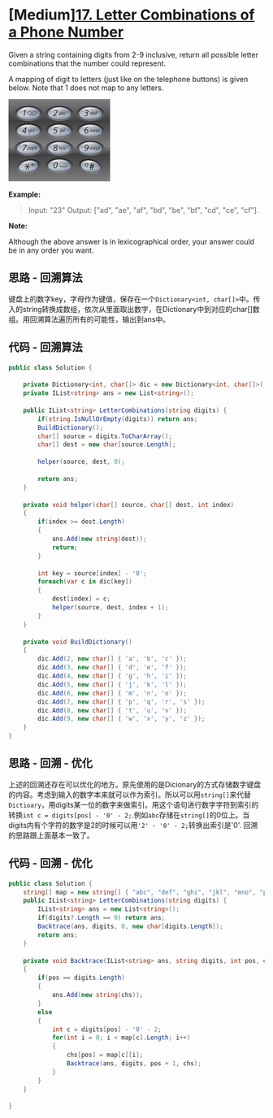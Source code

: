 # [Medium][17. Letter Combinations of a Phone Number](https://leetcode.com/problems/letter-combinations-of-a-phone-number/)

Given a string containing digits from 2-9 inclusive, return all possible letter combinations that the number could represent.

A mapping of digit to letters (just like on the telephone buttons) is given below. Note that 1 does not map to any letters.

![image](image/200px-Telephone-keypad2.svg.png)

**Example:**

> Input: "23"
> Output: ["ad", "ae", "af", "bd", "be", "bf", "cd", "ce", "cf"].

**Note:**

Although the above answer is in lexicographical order, your answer could be in any order you want.

## 思路 - 回溯算法

键盘上的数字key，字母作为键值，保存在一个`Dictionary<int, char[]>`中。传入的string转换成数组，依次从里面取出数字，在Dictionary中到对应的char[]数组。用回溯算法遍历所有的可能性，输出到ans中。

## 代码 - 回溯算法

```csharp
public class Solution {

    private Dictionary<int, char[]> dic = new Dictionary<int, char[]>();
    private IList<string> ans = new List<string>();

    public IList<string> LetterCombinations(string digits) {
        if(string.IsNullOrEmpty(digits)) return ans;
        BuildDictionary();
        char[] source = digits.ToCharArray();
        char[] dest = new char[source.Length];

        helper(source, dest, 0);

        return ans;
    }

    private void helper(char[] source, char[] dest, int index)
    {
        if(index >= dest.Length)
        {
            ans.Add(new string(dest));
            return;
        }

        int key = source[index] - '0';
        foreach(var c in dic[key])
        {
            dest[index] = c;
            helper(source, dest, index + 1);
        }
    }

    private void BuildDictionary()
    {
        dic.Add(2, new char[] { 'a', 'b', 'c' });
        dic.Add(3, new char[] { 'd', 'e', 'f' });
        dic.Add(4, new char[] { 'g', 'h', 'i' });
        dic.Add(5, new char[] { 'j', 'k', 'l' });
        dic.Add(6, new char[] { 'm', 'n', 'o' });
        dic.Add(7, new char[] { 'p', 'q', 'r', 's' });
        dic.Add(8, new char[] { 't', 'u', 'v' });
        dic.Add(9, new char[] { 'w', 'x', 'y', 'z' });
    }
}
```

## 思路 - 回溯 - 优化

上述的回溯还存在可以优化的地方。原先使用的是Dicionary的方式存储数字键盘的内容。考虑到输入的数字本来就可以作为索引。所以可以用`string[]`来代替`Dictioary`，用digits某一位的数字来做索引。用这个语句进行数字字符到索引的转换`int c = digits[pos] - '0' - 2;`.例如`abc`存储在`string[]`的0位上。当digits内有个字符的数字是2的时候可以用`'2' - '0' - 2;`转换出索引是'0'.
回溯的思路跟上面基本一致了。

## 代码 - 回溯 - 优化

```csharp
public class Solution {
    string[] map = new string[] { "abc", "def", "ghi", "jkl", "mno", "pqrs", "tuv", "wxyz" };
    public IList<string> LetterCombinations(string digits) {
        IList<string> ans = new List<string>();
        if(digits?.Length == 0) return ans;
        Backtrace(ans, digits, 0, new char[digits.Length]);
        return ans;
    }

    private void Backtrace(IList<string> ans, string digits, int pos, char[] chs)
    {
        if(pos == digits.Length)
        {
            ans.Add(new string(chs));
        }
        else
        {
            int c = digits[pos] - '0' - 2;
            for(int i = 0; i < map[c].Length; i++)
            {
                chs[pos] = map[c][i];
                Backtrace(ans, digits, pos + 1, chs);
            }
        }
    }

}
```
